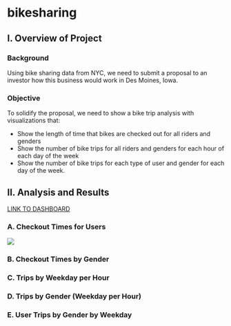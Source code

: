 # bikesharing

## I. Overview of Project

### Background
Using bike sharing data from NYC, we need to submit a proposal to an investor how this business would work in Des Moines, Iowa. 

### Objective
To solidify the proposal, we need to show a bike trip analysis with visualizations that:
- Show the length of time that bikes are checked out for all riders and genders
- Show the number of bike trips for all riders and genders for each hour of each day of the week
- Show the number of bike trips for each type of user and gender for each day of the week.

## II. Analysis and Results

[LINK TO DASHBOARD](https://public.tableau.com/views/NYCCitibikeChallenge_16496411191940/NYCCitibikeChallenge?:language=en-US&:display_count=n&:origin=viz_share_link)

### A. Checkout Times for Users

![](.png)

### B. Checkout Times by Gender

### C. Trips by Weekday per Hour

### D. Trips by Gender (Weekday per Hour)

### E.  User Trips by Gender by Weekday
